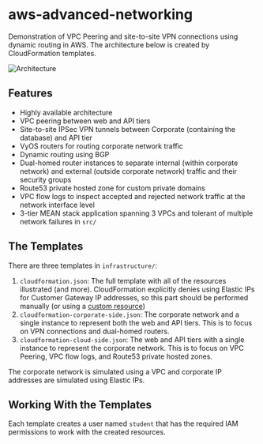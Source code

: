 # aws-advanced-networking
Demonstration of VPC Peering and site-to-site VPN connections using dynamic routing in AWS.  The architecture below is created by CloudFormation templates.

![Architecture](https://user-images.githubusercontent.com/3911650/29056799-dfe25d04-7bc2-11e7-871a-844e8837adcd.png)

## Features
* Highly available architecture
* VPC peering between web and API tiers
* Site-to-site IPSec VPN tunnels between Corporate (containing the database) and API tier
* VyOS routers for routing corporate network traffic
* Dynamic routing using BGP
* Dual-homed router instances to separate internal (within corporate network) and external (outside corporate network) traffic and their security groups
* Route53 private hosted zone for custom private domains
* VPC flow logs to inspect accepted and rejected network traffic at the network interface level
* 3-tier MEAN stack application spanning 3 VPCs and tolerant of multiple network failures in `src/`

## The Templates
There are three templates in `infrastructure/`:
1. `cloudformation.json`: The full template with all of the resources illustrated (and more). CloudFormation explicitly denies using Elastic IPs for Customer Gateway IP addresses, so this part should be performed manually (or using a [custom resource](http://docs.aws.amazon.com/AWSCloudFormation/latest/UserGuide/template-custom-resources.html))
1. `cloudformation-corporate-side.json`: The corporate network and a single instance to represent both the web and API tiers. This is to focus on VPN connections and dual-homed routers.
1. `cloudformation-cloud-side.json`: The web and API tiers with a single instance to represent the corporate network. This is to focus on VPC Peering, VPC flow logs, and Route53 private hosted zones.

The corporate network is simulated using a VPC and corporate IP addresses are simulated using Elastic IPs.


## Working With the Templates
Each template creates a user named `student` that has the required IAM permissions to work with the created resources.